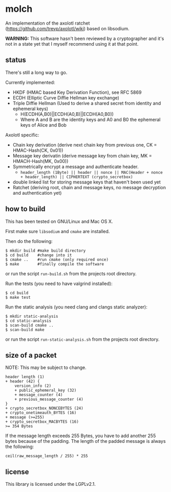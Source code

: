 molch
=====

An implementation of the axolotl ratchet (https://github.com/trevp/axolotl/wiki) based on libsodium.

**WARNING:** This software hasn't been reviewed by a cryptographer and it's not in a state yet that I myself recommend using it at that point.

status
------
There's still a long way to go.

Currently implemented:
* HKDF (HMAC based Key Derivation Function), see RFC 5869
* ECDH (Elliptic Curve Diffie Hellman key exchange)
* Triple Diffie Hellman (Used to derive a shared secret from identity and ephemeral keys)
  - H(ECDH(A,B0)||ECDH(A0,B)||ECDH(A0,B0))
  - Where A and B are the identity keys and A0 and B0 the ephemeral keys of Alice and Bob

Axolotl specific:
* Chain key derivation (derive next chain key from previous one, CK = HMAC-Hash(CK, 0x01))
* Message key derivatin (derive message key from chain key, MK = HMACH-Hash(MK, 0x00))
* Symmetrically encrypt a message and authenticate header.
  - `header_length (1Byte) || header || nonce || MAC(Header + nonce + header_length) || CIPHERTEXT (crypto_secretbox)`
* double linked list for storing message keys that haven't been used yet
* Ratchet (deriving root, chain and message keys, no message decryption and authentication yet)

how to build
------------
This has been tested on GNU/Linux and Mac OS X.

First make sure `libsodium` and `cmake` are installed.

Then do the following:
```
$ mkdir build #make build directory
$ cd build    #change into it
$ cmake ..    #run cmake (only required once)
$ make        #finally compile the software
```
or run the script `run-build.sh` from the projects root directory.

Run the tests (you need to have valgrind installed):
```
$ cd build
$ make test
```

Run the static analysis (you need clang and clangs static analyzer):
```
$ mkdir static-analysis
$ cd static-analysis
$ scan-build cmake ..
$ scan-build make
```
or run the script `run-static-analysis.sh` from the projects root directory.

size of a packet
----------------
NOTE: This may be subject to change.

```
header length (1)
+ header (42) {
    version_info (2)
    + public_ephemeral_key (32)
    + message_counter (4)
    + previous_message_counter (4)
}
+ crypto_secretbox_NONCEBYTES (24)
+ crypto_onetimeauth_BYTES (16)
+ message (>=255)
+ crypto_secretbox_MACBYTES (16)
>= 354 Bytes
```

If the message length exceeds 255 Bytes, you have to add another 255 bytes because of the padding. The length of the padded message is always the following:

`ceil(raw_message_length / 255) * 255`

license
-------
This library is licensed under the LGPLv2.1.
